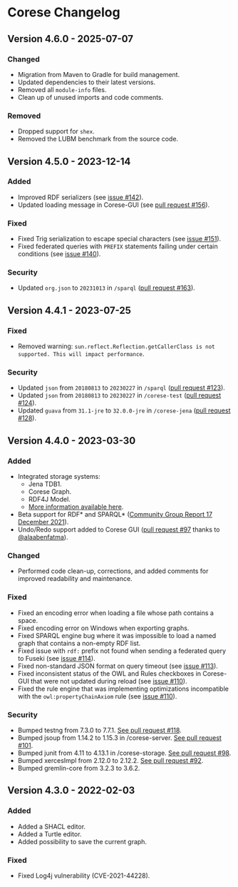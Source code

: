 <!-- markdownlint-disable MD024 -->
# Corese Changelog

## Version 4.6.0 - 2025-07-07

### Changed

- Migration from Maven to Gradle for build management.
- Updated dependencies to their latest versions.
- Removed all `module-info` files.
- Clean up of unused imports and code comments.

### Removed

- Dropped support for `shex`.
- Removed the LUBM benchmark from the source code.

## Version 4.5.0 - 2023-12-14

### Added

- Improved RDF serializers (see [issue #142](https://github.com/Wimmics/corese/issues/142)).
- Updated loading message in Corese-GUI (see [pull request #156](https://github.com/Wimmics/corese/pull/156)).

### Fixed

- Fixed Trig serialization to escape special characters (see [issue #151](https://github.com/Wimmics/corese/issues/151)).
- Fixed federated queries with `PREFIX` statements failing under certain conditions (see [issue #140](https://github.com/Wimmics/corese/issues/140)).

### Security

- Updated `org.json` to `20231013` in `/sparql` ([pull request #163](https://github.com/Wimmics/corese/pull/163)).

## Version 4.4.1 - 2023-07-25

### Fixed

- Removed warning: `sun.reflect.Reflection.getCallerClass is not supported. This will impact performance`.

### Security

- Updated `json` from `20180813` to `20230227` in `/sparql` ([pull request #123](https://github.com/Wimmics/corese/pull/123)).
- Updated `json` from `20180813` to `20230227` in `/corese-test` ([pull request #124](https://github.com/Wimmics/corese/pull/124)).
- Updated `guava` from `31.1-jre` to `32.0.0-jre` in `/corese-jena` ([pull request #128](https://github.com/Wimmics/corese/pull/128)).

## Version 4.4.0 - 2023-03-30

### Added

- Integrated storage systems:
  - Jena TDB1.
  - Corese Graph.
  - RDF4J Model.
  - [More information available here](https://github.com/Wimmics/corese/blob/master/docs/storage/Configuring%20and%20Connecting%20to%20Different%20Storage%20Systems%20in%20Corese.md).
- Beta support for RDF\* and SPARQL\* ([Community Group Report 17 December 2021](https://w3c.github.io/rdf-star/cg-spec/2021-12-17.html)).
- Undo/Redo support added to Corese GUI ([pull request #97](https://github.com/Wimmics/corese/pull/97) thanks to [@alaabenfatma](https://github.com/alaabenfatma)).

### Changed

- Performed code clean-up, corrections, and added comments for improved readability and maintenance.

### Fixed

- Fixed an encoding error when loading a file whose path contains a space.
- Fixed encoding error on Windows when exporting graphs.
- Fixed SPARQL engine bug where it was impossible to load a named graph that contains a non-empty RDF list.
- Fixed issue with `rdf:` prefix not found when sending a federated query to Fuseki (see [issue #114](https://github.com/Wimmics/corese/issues/114)).
- Fixed non-standard JSON format on query timeout (see [issue #113](https://github.com/Wimmics/corese/issues/113)).
- Fixed inconsistent status of the OWL and Rules checkboxes in Corese-GUI that were not updated during reload (see [issue #110](https://github.com/Wimmics/corese/issues/110)).
- Fixed the rule engine that was implementing optimizations incompatible with the `owl:propertyChainAxiom` rule (see [issue #110](https://github.com/Wimmics/corese/issues/110)).

### Security

- Bumped testng from 7.3.0 to 7.7.1. [See pull request #118](https://github.com/Wimmics/corese/pull/118).
- Bumped jsoup from 1.14.2 to 1.15.3 in /corese-server. [See pull request #101](https://github.com/Wimmics/corese/pull/101).
- Bumped junit from 4.11 to 4.13.1 in /corese-storage. [See pull request #98](https://github.com/Wimmics/corese/pull/98).
- Bumped xercesImpl from 2.12.0 to 2.12.2. [See pull request #92](https://github.com/Wimmics/corese/pull/92).
- Bumped gremlin-core from 3.2.3 to 3.6.2.

## Version 4.3.0 - 2022-02-03

### Added

- Added a SHACL editor.
- Added a Turtle editor.
- Added possibility to save the current graph.

### Fixed

- Fixed Log4j vulnerability (CVE-2021-44228).
